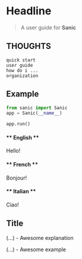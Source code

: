 # Headline

> A user guide for **Sanic**

## THOUGHTS

```
quick start
user guide
how do i ...
organization
```

## Example

```python
from sanic import Sanic
app = Sanic(__name__)

app.run()
```

<!-- tabs:start -->

#### ** English **

Hello!

#### ** French **

Bonjour!

#### ** Italian **

Ciao!

<!-- tabs:end -->

<!-- panels:start -->
<!-- div:title-panel -->

  ## Title

<!-- div:left-panel -->

  (...) - Awesome explanation

<!-- div:right-panel -->


  (...) - Awesome example

<!-- panels:end -->